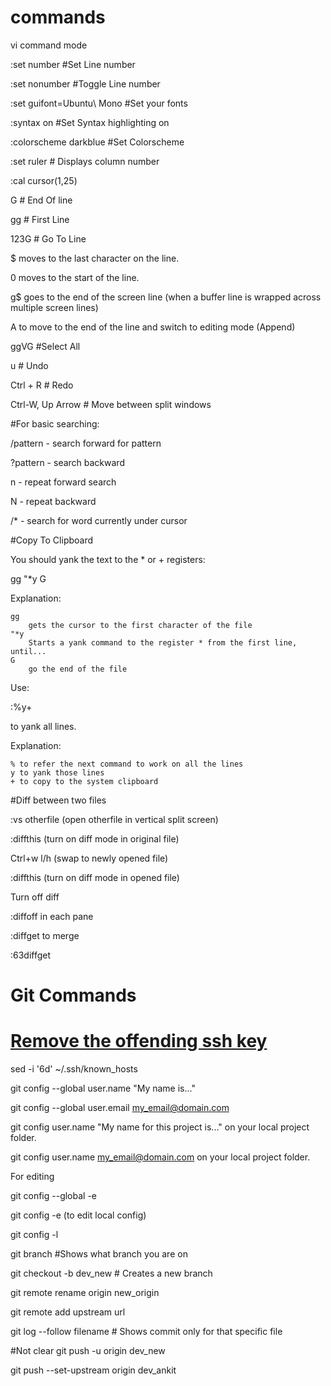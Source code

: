 # commands

vi command mode

:set number  #Set Line number

:set nonumber #Toggle Line number

:set guifont=Ubuntu\ Mono #Set your fonts

:syntax on #Set Syntax highlighting on

:colorscheme darkblue #Set Colorscheme

:set ruler # Displays column number

:cal cursor(1,25)

G # End Of line

gg # First Line

123G # Go To Line

$ moves to the last character on the line.

0 moves to the start of the line.

g$ goes to the end of the screen line (when a buffer line is wrapped across multiple screen lines)

A to move to the end of the line and switch to editing mode (Append)

ggVG #Select All

u # Undo

Ctrl + R # Redo

Ctrl-W, Up Arrow # Move between split windows

#For basic searching:

/pattern       - search forward for pattern

?pattern       - search backward

n              - repeat forward search

N              - repeat backward

/*              - search for word currently under cursor




#Copy To Clipboard

You should yank the text to the * or + registers:

gg "*y G

Explanation:

    gg
        gets the cursor to the first character of the file
    "*y
        Starts a yank command to the register * from the first line, until...
    G
        go the end of the file

Use:

:%y+

to yank all lines.

Explanation:

    % to refer the next command to work on all the lines
    y to yank those lines
    + to copy to the system clipboard



#Diff between two files

:vs otherfile (open otherfile in vertical split screen)

:diffthis (turn on diff mode in original file)

Ctrl+w l/h  (swap to newly opened file)

:diffthis (turn on diff mode in opened file)

Turn off diff

:diffoff in each pane

:diffget to merge 

:63diffget

# Git Commands

# [Remove the offending ssh key](http://bit.ly/2e6h7g5)

sed -i '6d' ~/.ssh/known_hosts

git config --global user.name "My name is..."

git config --global user.email my_email@domain.com

git config user.name "My name for this project is..." on your local project folder.

git config user.name my_email@domain.com on your local project folder.

For editing

git config --global -e

git config -e (to edit local config)

git config -l

git branch #Shows what branch you are on 

git checkout -b dev_new # Creates a new branch

git remote rename origin new_origin

git remote add upstream url

git log --follow filename # Shows commit only for that specific file

#Not clear
git push -u origin dev_new 

git push --set-upstream origin dev_ankit



